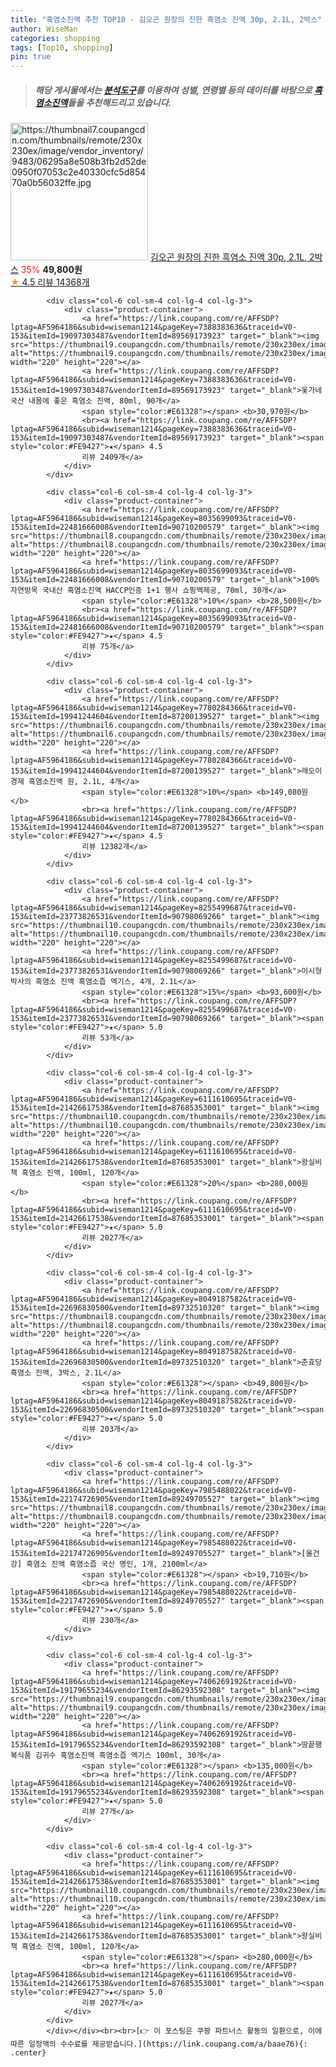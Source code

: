 ```yaml
---
title: "흑염소진액 추천 TOP10 - 김오곤 원장의 진한 흑염소 진액 30p, 2.1L, 2박스"
author: WiseMan
categories: shopping
tags: [Top10, shopping]
pin: true
---
```


> ##### 해당 게시물에서는 [**분석도구**](https://itemscout.io/)를 이용하여 **성별**, **연령별** 등의 데이터를 바탕으로 [**흑염소진액**](https://link.coupang.com/a/baae76)들을 추천해드리고 있습니다.
<div class="container"><div class="row">
            <div class="col-6 col-sm-4 col-lg-4 col-lg-3">
                <div class="product-container">
                    <a href="https://link.coupang.com/re/AFFSDP?lptag=AF5964186&subid=wiseman1214&pageKey=7170068586&traceid=V0-153&itemId=18727905295&vendorItemId=78777844453" target="_blank"><img src="https://thumbnail7.coupangcdn.com/thumbnails/remote/230x230ex/image/vendor_inventory/9483/06295a8e508b3fb2d52de0950f07053c2e40330cfc5d85470a0b56032ffe.jpg" alt="https://thumbnail7.coupangcdn.com/thumbnails/remote/230x230ex/image/vendor_inventory/9483/06295a8e508b3fb2d52de0950f07053c2e40330cfc5d85470a0b56032ffe.jpg" width="220" height="220"></a>
                    <a href="https://link.coupang.com/re/AFFSDP?lptag=AF5964186&subid=wiseman1214&pageKey=7170068586&traceid=V0-153&itemId=18727905295&vendorItemId=78777844453" target="_blank">김오곤 원장의 진한 흑염소 진액 30p, 2.1L, 2박스</a>
                    <span style="color:#E61328">35%</span> <b>49,800원</b>
                    <br><a href="https://link.coupang.com/re/AFFSDP?lptag=AF5964186&subid=wiseman1214&pageKey=7170068586&traceid=V0-153&itemId=18727905295&vendorItemId=78777844453" target="_blank"><span style="color:#FE9427">★</span> 4.5
                    리뷰 14368개</a>
                </div>
            </div>
            
            <div class="col-6 col-sm-4 col-lg-4 col-lg-3">
                <div class="product-container">
                    <a href="https://link.coupang.com/re/AFFSDP?lptag=AF5964186&subid=wiseman1214&pageKey=7388383636&traceid=V0-153&itemId=19097303487&vendorItemId=89569173923" target="_blank"><img src="https://thumbnail9.coupangcdn.com/thumbnails/remote/230x230ex/image/vendor_inventory/18e1/100411a10fb3659bde8e2d473750c7aa27eec6ac94df49f9ebfa1ef5f006.jpg" alt="https://thumbnail9.coupangcdn.com/thumbnails/remote/230x230ex/image/vendor_inventory/18e1/100411a10fb3659bde8e2d473750c7aa27eec6ac94df49f9ebfa1ef5f006.jpg" width="220" height="220"></a>
                    <a href="https://link.coupang.com/re/AFFSDP?lptag=AF5964186&subid=wiseman1214&pageKey=7388383636&traceid=V0-153&itemId=19097303487&vendorItemId=89569173923" target="_blank">옻가네 국산 내몸에 좋은 흑염소 진액, 80ml, 90개</a>
                    <span style="color:#E61328"></span> <b>30,970원</b>
                    <br><a href="https://link.coupang.com/re/AFFSDP?lptag=AF5964186&subid=wiseman1214&pageKey=7388383636&traceid=V0-153&itemId=19097303487&vendorItemId=89569173923" target="_blank"><span style="color:#FE9427">★</span> 4.5
                    리뷰 2409개</a>
                </div>
            </div>
            
            <div class="col-6 col-sm-4 col-lg-4 col-lg-3">
                <div class="product-container">
                    <a href="https://link.coupang.com/re/AFFSDP?lptag=AF5964186&subid=wiseman1214&pageKey=8035699093&traceid=V0-153&itemId=22481666008&vendorItemId=90710200579" target="_blank"><img src="https://thumbnail8.coupangcdn.com/thumbnails/remote/230x230ex/image/vendor_inventory/8056/ebe5aea66107b77bdc8156cdb914337a596e2674d2ee7e705bf0d0b4609b.jpg" alt="https://thumbnail8.coupangcdn.com/thumbnails/remote/230x230ex/image/vendor_inventory/8056/ebe5aea66107b77bdc8156cdb914337a596e2674d2ee7e705bf0d0b4609b.jpg" width="220" height="220"></a>
                    <a href="https://link.coupang.com/re/AFFSDP?lptag=AF5964186&subid=wiseman1214&pageKey=8035699093&traceid=V0-153&itemId=22481666008&vendorItemId=90710200579" target="_blank">100% 자연방목 국내산 흑염소진액 HACCP인증 1+1 행사 쇼핑백제공, 70ml, 30개</a>
                    <span style="color:#E61328">10%</span> <b>28,500원</b>
                    <br><a href="https://link.coupang.com/re/AFFSDP?lptag=AF5964186&subid=wiseman1214&pageKey=8035699093&traceid=V0-153&itemId=22481666008&vendorItemId=90710200579" target="_blank"><span style="color:#FE9427">★</span> 4.5
                    리뷰 75개</a>
                </div>
            </div>
            
            <div class="col-6 col-sm-4 col-lg-4 col-lg-3">
                <div class="product-container">
                    <a href="https://link.coupang.com/re/AFFSDP?lptag=AF5964186&subid=wiseman1214&pageKey=7780284366&traceid=V0-153&itemId=19941244604&vendorItemId=87200139527" target="_blank"><img src="https://thumbnail6.coupangcdn.com/thumbnails/remote/230x230ex/image/vendor_inventory/3e8f/46d1a1e4022d451ee6577c429d07ab6067b4e42cb12d1c7caf34c0b07ef5.jpg" alt="https://thumbnail6.coupangcdn.com/thumbnails/remote/230x230ex/image/vendor_inventory/3e8f/46d1a1e4022d451ee6577c429d07ab6067b4e42cb12d1c7caf34c0b07ef5.jpg" width="220" height="220"></a>
                    <a href="https://link.coupang.com/re/AFFSDP?lptag=AF5964186&subid=wiseman1214&pageKey=7780284366&traceid=V0-153&itemId=19941244604&vendorItemId=87200139527" target="_blank">래오이경제 흑염소진액 원, 2.1L, 4개</a>
                    <span style="color:#E61328">10%</span> <b>149,080원</b>
                    <br><a href="https://link.coupang.com/re/AFFSDP?lptag=AF5964186&subid=wiseman1214&pageKey=7780284366&traceid=V0-153&itemId=19941244604&vendorItemId=87200139527" target="_blank"><span style="color:#FE9427">★</span> 4.5
                    리뷰 12382개</a>
                </div>
            </div>
            
            <div class="col-6 col-sm-4 col-lg-4 col-lg-3">
                <div class="product-container">
                    <a href="https://link.coupang.com/re/AFFSDP?lptag=AF5964186&subid=wiseman1214&pageKey=8255499687&traceid=V0-153&itemId=23773826531&vendorItemId=90798069266" target="_blank"><img src="https://thumbnail10.coupangcdn.com/thumbnails/remote/230x230ex/image/vendor_inventory/6c85/7089d63af1e446f9f83756827b266f26be81dad720c8fdbd2644a50bc4fb.jpg" alt="https://thumbnail10.coupangcdn.com/thumbnails/remote/230x230ex/image/vendor_inventory/6c85/7089d63af1e446f9f83756827b266f26be81dad720c8fdbd2644a50bc4fb.jpg" width="220" height="220"></a>
                    <a href="https://link.coupang.com/re/AFFSDP?lptag=AF5964186&subid=wiseman1214&pageKey=8255499687&traceid=V0-153&itemId=23773826531&vendorItemId=90798069266" target="_blank">이시형 박사의 흑염소 진액 흑염소즙 엑기스, 4개, 2.1L</a>
                    <span style="color:#E61328">15%</span> <b>93,600원</b>
                    <br><a href="https://link.coupang.com/re/AFFSDP?lptag=AF5964186&subid=wiseman1214&pageKey=8255499687&traceid=V0-153&itemId=23773826531&vendorItemId=90798069266" target="_blank"><span style="color:#FE9427">★</span> 5.0
                    리뷰 53개</a>
                </div>
            </div>
            
            <div class="col-6 col-sm-4 col-lg-4 col-lg-3">
                <div class="product-container">
                    <a href="https://link.coupang.com/re/AFFSDP?lptag=AF5964186&subid=wiseman1214&pageKey=6111610695&traceid=V0-153&itemId=21426617538&vendorItemId=87685353001" target="_blank"><img src="https://thumbnail10.coupangcdn.com/thumbnails/remote/230x230ex/image/vendor_inventory/1615/b3f395bbbfb3e95072bc6f9c755483f28844bd2291a7bbfc596e76c85086.jpg" alt="https://thumbnail10.coupangcdn.com/thumbnails/remote/230x230ex/image/vendor_inventory/1615/b3f395bbbfb3e95072bc6f9c755483f28844bd2291a7bbfc596e76c85086.jpg" width="220" height="220"></a>
                    <a href="https://link.coupang.com/re/AFFSDP?lptag=AF5964186&subid=wiseman1214&pageKey=6111610695&traceid=V0-153&itemId=21426617538&vendorItemId=87685353001" target="_blank">왕실비책 흑염소 진액, 100ml, 120개</a>
                    <span style="color:#E61328">20%</span> <b>280,000원</b>
                    <br><a href="https://link.coupang.com/re/AFFSDP?lptag=AF5964186&subid=wiseman1214&pageKey=6111610695&traceid=V0-153&itemId=21426617538&vendorItemId=87685353001" target="_blank"><span style="color:#FE9427">★</span> 5.0
                    리뷰 2027개</a>
                </div>
            </div>
            
            <div class="col-6 col-sm-4 col-lg-4 col-lg-3">
                <div class="product-container">
                    <a href="https://link.coupang.com/re/AFFSDP?lptag=AF5964186&subid=wiseman1214&pageKey=8049187582&traceid=V0-153&itemId=22696830500&vendorItemId=89732510320" target="_blank"><img src="https://thumbnail8.coupangcdn.com/thumbnails/remote/230x230ex/image/vendor_inventory/ea61/828929929da117858dae543022193375b12c42e27536b366aafd4538b7b3.png" alt="https://thumbnail8.coupangcdn.com/thumbnails/remote/230x230ex/image/vendor_inventory/ea61/828929929da117858dae543022193375b12c42e27536b366aafd4538b7b3.png" width="220" height="220"></a>
                    <a href="https://link.coupang.com/re/AFFSDP?lptag=AF5964186&subid=wiseman1214&pageKey=8049187582&traceid=V0-153&itemId=22696830500&vendorItemId=89732510320" target="_blank">춘효당 흑염소 진액, 3박스, 2.1L</a>
                    <span style="color:#E61328"></span> <b>49,800원</b>
                    <br><a href="https://link.coupang.com/re/AFFSDP?lptag=AF5964186&subid=wiseman1214&pageKey=8049187582&traceid=V0-153&itemId=22696830500&vendorItemId=89732510320" target="_blank"><span style="color:#FE9427">★</span> 5.0
                    리뷰 203개</a>
                </div>
            </div>
            
            <div class="col-6 col-sm-4 col-lg-4 col-lg-3">
                <div class="product-container">
                    <a href="https://link.coupang.com/re/AFFSDP?lptag=AF5964186&subid=wiseman1214&pageKey=7985488022&traceid=V0-153&itemId=22174726905&vendorItemId=89249705527" target="_blank"><img src="https://thumbnail8.coupangcdn.com/thumbnails/remote/230x230ex/image/vendor_inventory/598a/edebf8faf09d889ca7d2c8bad00248993ea8286c4c4d2cb63d83214edf9e.png" alt="https://thumbnail8.coupangcdn.com/thumbnails/remote/230x230ex/image/vendor_inventory/598a/edebf8faf09d889ca7d2c8bad00248993ea8286c4c4d2cb63d83214edf9e.png" width="220" height="220"></a>
                    <a href="https://link.coupang.com/re/AFFSDP?lptag=AF5964186&subid=wiseman1214&pageKey=7985488022&traceid=V0-153&itemId=22174726905&vendorItemId=89249705527" target="_blank">[올건강] 흑염소 진액 흑염소즙 국산 명인, 1개, 2100ml</a>
                    <span style="color:#E61328"></span> <b>19,710원</b>
                    <br><a href="https://link.coupang.com/re/AFFSDP?lptag=AF5964186&subid=wiseman1214&pageKey=7985488022&traceid=V0-153&itemId=22174726905&vendorItemId=89249705527" target="_blank"><span style="color:#FE9427">★</span> 5.0
                    리뷰 230개</a>
                </div>
            </div>
            
            <div class="col-6 col-sm-4 col-lg-4 col-lg-3">
                <div class="product-container">
                    <a href="https://link.coupang.com/re/AFFSDP?lptag=AF5964186&subid=wiseman1214&pageKey=7406269192&traceid=V0-153&itemId=19179655234&vendorItemId=86293592308" target="_blank"><img src="https://thumbnail9.coupangcdn.com/thumbnails/remote/230x230ex/image/vendor_inventory/06c9/0c30b0b18914bda70efe7fd7eeeec6a1da55b780ca42d574aa94107da345.jpg" alt="https://thumbnail9.coupangcdn.com/thumbnails/remote/230x230ex/image/vendor_inventory/06c9/0c30b0b18914bda70efe7fd7eeeec6a1da55b780ca42d574aa94107da345.jpg" width="220" height="220"></a>
                    <a href="https://link.coupang.com/re/AFFSDP?lptag=AF5964186&subid=wiseman1214&pageKey=7406269192&traceid=V0-153&itemId=19179655234&vendorItemId=86293592308" target="_blank">땅끝행복식품 김귀수 흑염소진액 흑염소즙 엑기스 100ml, 30개</a>
                    <span style="color:#E61328"></span> <b>135,000원</b>
                    <br><a href="https://link.coupang.com/re/AFFSDP?lptag=AF5964186&subid=wiseman1214&pageKey=7406269192&traceid=V0-153&itemId=19179655234&vendorItemId=86293592308" target="_blank"><span style="color:#FE9427">★</span> 5.0
                    리뷰 27개</a>
                </div>
            </div>
            
            <div class="col-6 col-sm-4 col-lg-4 col-lg-3">
                <div class="product-container">
                    <a href="https://link.coupang.com/re/AFFSDP?lptag=AF5964186&subid=wiseman1214&pageKey=6111610695&traceid=V0-153&itemId=21426617538&vendorItemId=87685353001" target="_blank"><img src="https://thumbnail10.coupangcdn.com/thumbnails/remote/230x230ex/image/vendor_inventory/1615/b3f395bbbfb3e95072bc6f9c755483f28844bd2291a7bbfc596e76c85086.jpg" alt="https://thumbnail10.coupangcdn.com/thumbnails/remote/230x230ex/image/vendor_inventory/1615/b3f395bbbfb3e95072bc6f9c755483f28844bd2291a7bbfc596e76c85086.jpg" width="220" height="220"></a>
                    <a href="https://link.coupang.com/re/AFFSDP?lptag=AF5964186&subid=wiseman1214&pageKey=6111610695&traceid=V0-153&itemId=21426617538&vendorItemId=87685353001" target="_blank">왕실비책 흑염소 진액, 100ml, 120개</a>
                    <span style="color:#E61328"></span> <b>280,000원</b>
                    <br><a href="https://link.coupang.com/re/AFFSDP?lptag=AF5964186&subid=wiseman1214&pageKey=6111610695&traceid=V0-153&itemId=21426617538&vendorItemId=87685353001" target="_blank"><span style="color:#FE9427">★</span> 5.0
                    리뷰 2027개</a>
                </div>
            </div>
            </div></div><br><br>[👉 이 포스팅은 쿠팡 파트너스 활동의 일환으로, 이에 따른 일정액의 수수료를 제공받습니다.](https://link.coupang.com/a/baae76){: .center}